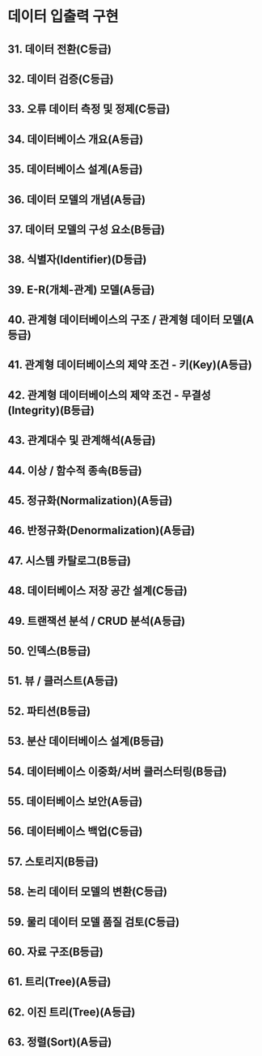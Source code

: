# 데이터 입출력 구현

## 31. 데이터 전환(C등급)

## 32. 데이터 검증(C등급)

## 33. 오류 데이터 측정 및 정제(C등급)

## 34. 데이터베이스 개요(A등급)

## 35. 데이터베이스 설계(A등급)

## 36. 데이터 모델의 개념(A등급)

## 37. 데이터 모델의 구성 요소(B등급)

## 38. 식별자(Identifier)(D등급)

## 39. E-R(개체-관계) 모델(A등급)

## 40. 관계형 데이터베이스의 구조 / 관계형 데이터 모델(A등급)

## 41. 관계형 데이터베이스의 제약 조건 - 키(Key)(A등급)

## 42. 관계형 데이터베이스의 제약 조건 - 무결성(Integrity)(B등급)

## 43. 관계대수 및 관계해석(A등급)

## 44. 이상 / 함수적 종속(B등급)

## 45. 정규화(Normalization)(A등급)

## 46. 반정규화(Denormalization)(A등급)

## 47. 시스템 카탈로그(B등급)

## 48. 데이터베이스 저장 공간 설계(C등급)

## 49. 트랜잭션 분석 / CRUD 분석(A등급)

## 50. 인덱스(B등급)

## 51. 뷰 / 클러스트(A등급)

## 52. 파티션(B등급)

## 53. 분산 데이터베이스 설계(B등급)

## 54. 데이터베이스 이중화/서버 클러스터링(B등급)

## 55. 데이터베이스 보안(A등급)

## 56. 데이터베이스 백업(C등급)

## 57. 스토리지(B등급)

## 58. 논리 데이터 모델의 변환(C등급)

## 59. 물리 데이터 모델 품질 검토(C등급)

## 60. 자료 구조(B등급)

## 61. 트리(Tree)(A등급)

## 62. 이진 트리(Tree)(A등급)

## 63. 정렬(Sort)(A등급)
